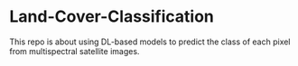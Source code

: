 # Land-Cover-Classification
This repo is about using DL-based models to predict the class of each pixel from multispectral satellite images. 
